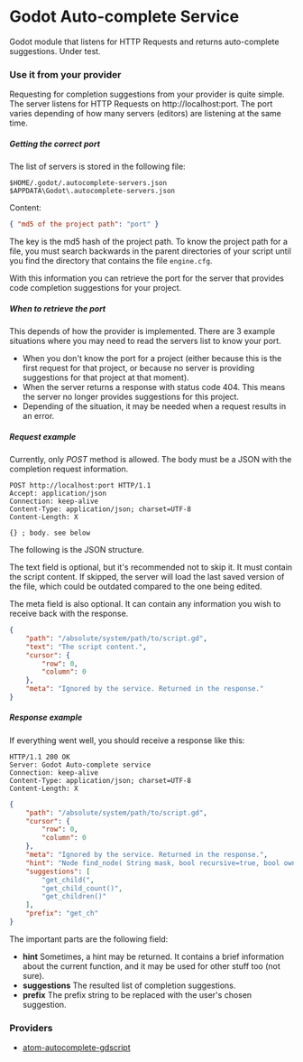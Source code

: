 
# Godot Auto-complete Service
Godot module that listens for HTTP Requests and returns auto-complete suggestions. Under test.

### Use it from your provider

Requesting for completion suggestions from your provider is quite simple.
The server listens for HTTP Requests on http://localhost:port. The port varies depending of how many servers (editors) are listening at the same time.

##### Getting the correct port

The list of servers is stored in the following file:

```
$HOME/.godot/.autocomplete-servers.json
$APPDATA\Godot\.autocomplete-servers.json
```

Content:

``` json
{ "md5 of the project path": "port" }
```

The key is the md5 hash of the project path. To know the project path for a file, you must search backwards in the parent directories of your script until you find the directory that contains the file `engine.cfg`.

With this information you can retrieve the port for the server that provides code completion suggestions for your project.

##### When to retrieve the port

This depends of how the provider is implemented. There are 3 example situations where you may need to read the servers list to know your port.

- When you don't know the port for a project (either because this is the first request for that project, or because no server is providing suggestions for that project at that moment).
- When the server returns a response with status code 404. This means the server no longer provides suggestions for this project.
- Depending of the situation, it may be needed when a request results in an error.

##### Request example

Currently, only _POST_ method is allowed. The body must be a JSON with the completion request information.

```
POST http://localhost:port HTTP/1.1
Accept: application/json
Connection: keep-alive
Content-Type: application/json; charset=UTF-8
Content-Length: X

{} ; body. see below
```

The following is the JSON structure.

The text field is optional, but it's recommended not to skip it. It must contain the script content. If skipped, the server will load the last saved version of the file, which could be outdated compared to the one being edited.

The meta field is also optional. It can contain any information you wish to receive back with the response.

``` json
{
    "path": "/absolute/system/path/to/script.gd",
    "text": "The script content.",
    "cursor": {
        "row": 0,
        "column": 0
    },
    "meta": "Ignored by the service. Returned in the response."
}
```

##### Response example

If everything went well, you should receive a response like this:

```
HTTP/1.1 200 OK
Server: Godot Auto-complete service
Connection: keep-alive
Content-Type: application/json; charset=UTF-8
Content-Length: X
```

``` json
{
    "path": "/absolute/system/path/to/script.gd",
    "cursor": {
        "row": 0,
        "column": 0
    },
    "meta": "Ignored by the service. Returned in the response.",
    "hint": "Node find_node( String mask, bool recursive=true, bool owned=true )",
    "suggestions": [
        "get_child(",
        "get_child_count()",
        "get_children()"
    ],
    "prefix": "get_ch"
}
```

The important parts are the following field:

- **hint** Sometimes, a hint may be returned. It contains a brief information about the current function, and it may be used for other stuff too (not sure).
- **suggestions** The resulted list of completion suggestions.
- **prefix** The prefix string to be replaced with the user's chosen suggestion.

### Providers

- [atom-autocomplete-gdscript](https://github.com/neikeq/atom-autocomplete-gdscript)
